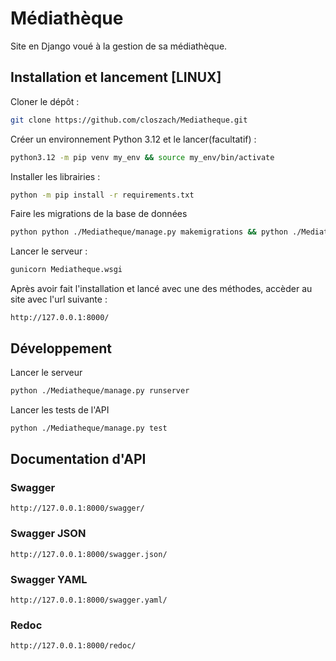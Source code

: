 # Médiathèque
Site en Django voué à la gestion de sa médiathèque.

## Installation et lancement [LINUX]

Cloner le dépôt :
```sh
git clone https://github.com/closzach/Mediatheque.git
```

Créer un environnement Python 3.12 et le lancer(facultatif) :
```sh
python3.12 -m pip venv my_env && source my_env/bin/activate
```

Installer les librairies :
```sh
python -m pip install -r requirements.txt
```

Faire les migrations de la base de données
```sh
python python ./Mediatheque/manage.py makemigrations && python ./Mediatheque/manage.py migrate
```

Lancer le serveur :
```sh
gunicorn Mediatheque.wsgi
```

Après avoir fait l'installation et lancé avec une des méthodes, accèder au site avec l'url suivante :

```
http://127.0.0.1:8000/
```

## Développement

Lancer le serveur
```sh
python ./Mediatheque/manage.py runserver
```

Lancer les tests de l'API
```sh
python ./Mediatheque/manage.py test
```

## Documentation d'API

### Swagger
```
http://127.0.0.1:8000/swagger/
```

### Swagger JSON
```
http://127.0.0.1:8000/swagger.json/
```

### Swagger YAML
```
http://127.0.0.1:8000/swagger.yaml/
```

### Redoc
```
http://127.0.0.1:8000/redoc/
```
